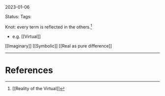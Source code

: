 2023-01-06

Status: 
Tags: 

Knot: every term is reflected in the others.[^1]
- e.g. [[Virtual]]

[[Imaginary]]
[[Symbolic]]
[[Real as pure difference]]


---
# References

[^1]: [[Reality of the Virtual]]